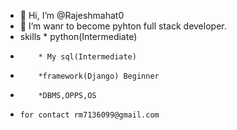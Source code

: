 - 👋 Hi, I’m @Rajeshmahat0
- 👀 I’m wanr to become pyhton full stack developer.
- skills  * python(Intermediate)
-         * My sql(Intermediate)
-         *framework(Django) Beginner
-         *DBMS,OPPS,OS
-     for contact rm7136099@gmail.com


<!---
Rajeshmahat0/Rajeshmahat0 is a ✨ special ✨ repository because its `README.md` (this file) appears on your GitHub profile.
You can click the Preview link to take a look at your changes.
--->
